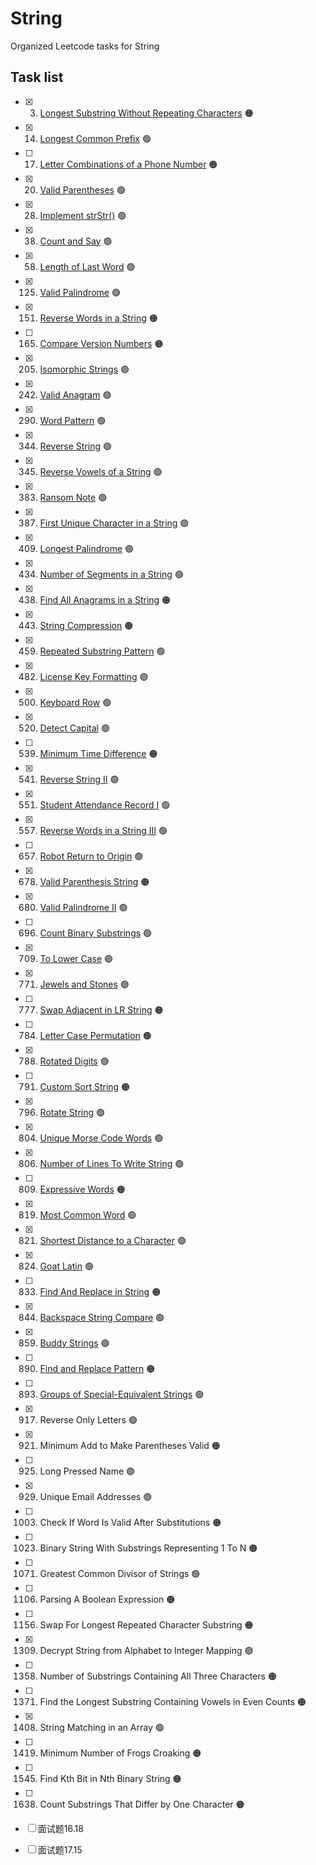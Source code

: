 # String
Organized Leetcode tasks for String

## Task list

- [x] 3. [Longest Substring Without Repeating Characters](https://leetcode.com/problems/longest-substring-without-repeating-characters/description/) :orange_circle:
- [x] 14. [Longest Common Prefix](https://leetcode.com/problems/longest-common-prefix/description/) :green_circle:
- [ ] 17. [Letter Combinations of a Phone Number](https://leetcode.com/problems/letter-combinations-of-a-phone-number/) :orange_circle:
- [x] 20. [Valid Parentheses](https://leetcode.com/problems/valid-parentheses/description/) :green_circle:
- [x] 28. [Implement strStr()](https://leetcode.com/problems/implement-strstr/description/) :green_circle:
- [x] 38. [Count and Say](https://leetcode.com/problems/count-and-say/description/) :green_circle:
- [x] 58. [Length of Last Word](https://leetcode.com/problems/length-of-last-word/) :green_circle:
- [x] 125. [Valid Palindrome](https://leetcode.com/problems/valid-palindrome/) :green_circle:
- [x] 151. [Reverse Words in a String](https://leetcode.com/problems/reverse-words-in-a-string/) :orange_circle:
- [ ] 165. [Compare Version Numbers](https://leetcode.com/problems/compare-version-numbers/) :orange_circle:
- [x] 205. [Isomorphic Strings](https://leetcode.com/problems/isomorphic-strings/) :green_circle:
- [x] 242. [Valid Anagram](https://leetcode.com/problems/valid-anagram/) :green_circle:
- [x] 290. [Word Pattern](https://leetcode.com/problems/word-pattern/) :green_circle:
- [x] 344. [Reverse String](https://leetcode.com/problems/reverse-string/) :green_circle:
- [x] 345. [Reverse Vowels of a String](https://leetcode.com/problems/reverse-vowels-of-a-string) :green_circle:
- [x] 383. [Ransom Note](https://leetcode.com/problems/ransom-note/) :green_circle:
- [x] 387. [First Unique Character in a String](https://leetcode.com/problems/first-unique-character-in-a-string/) :green_circle:
- [x] 409. [Longest Palindrome](https://leetcode.com/problems/longest-palindrome/) :green_circle:
- [x] 434. [Number of Segments in a String](https://leetcode.com/problems/number-of-segments-in-a-string/) :green_circle:
- [x] 438. [Find All Anagrams in a String](https://leetcode.com/problems/find-all-anagrams-in-a-string/) :orange_circle:
- [x] 443. [String Compression](https://leetcode.com/problems/string-compression/) :orange_circle: 
- [x] 459. [Repeated Substring Pattern](https://leetcode.com/problems/repeated-substring-pattern/) :green_circle:
- [x] 482. [License Key Formatting](https://leetcode.com/problems/license-key-formatting/) :green_circle:
- [x] 500. [Keyboard Row](https://leetcode.com/problems/keyboard-row/) :green_circle:
- [x] 520. [Detect Capital](https://leetcode.com/problems/detect-capital/) :green_circle:
- [ ] 539. [Minimum Time Difference](https://leetcode.com/problems/minimum-time-difference/) :orange_circle:
- [x] 541. [Reverse String II](https://leetcode.com/problems/reverse-string-ii) :green_circle:
- [x] 551. [Student Attendance Record I](https://leetcode.com/problems/student-attendance-record-i/) :green_circle:
- [x] 557. [Reverse Words in a String III](https://leetcode.com/problems/reverse-words-in-a-string-iii/) :green_circle:
- [ ] 657. [Robot Return to Origin](https://leetcode.com/problems/robot-return-to-origin/) :green_circle:
- [x] 678. [Valid Parenthesis String](https://leetcode.com/problems/valid-parenthesis-string/) :orange_circle:
- [x] 680. [Valid Palindrome II](https://leetcode.com/problems/valid-palindrome-ii/) :green_circle:
- [ ] 696. [Count Binary Substrings](https://leetcode.com/problems/count-binary-substrings/) :green_circle:
- [x] 709. [To Lower Case](https://leetcode.com/problems/to-lower-case/) :green_circle:
- [x] 771. [Jewels and Stones](https://leetcode.com/problems/jewels-and-stones/) :green_circle:
- [ ] 777. [Swap Adjacent in LR String](https://leetcode.com/problems/swap-adjacent-in-lr-string/) :orange_circle:
- [ ] 784. [Letter Case Permutation](https://leetcode.com/problems/letter-case-permutation/) :orange_circle:
- [x] 788. [Rotated Digits](https://leetcode.com/problems/rotated-digits/) :green_circle:
- [ ] 791. [Custom Sort String](https://leetcode.com/problems/custom-sort-string/) :orange_circle:
- [x] 796. [Rotate String](https://leetcode.com/problems/rotate-string/) :green_circle:
- [x] 804. [Unique Morse Code Words](https://leetcode.com/problems/unique-morse-code-words/) :green_circle:
- [x] 806. [Number of Lines To Write String](https://leetcode.com/problems/number-of-lines-to-write-string/) :green_circle:
- [ ] 809. [Expressive Words](https://leetcode.com/problems/expressive-words/) :orange_circle:
- [x] 819. [Most Common Word](https://leetcode.com/problems/most-common-word/) :green_circle:
- [x] 821. [Shortest Distance to a Character](https://leetcode.com/problems/shortest-distance-to-a-character/) :green_circle:
- [x] 824. [Goat Latin](https://leetcode.com/problems/goat-latin/) :green_circle:
- [ ] 833. [Find And Replace in String](https://leetcode.com/problems/find-and-replace-in-string/) :orange_circle:
- [x] 844. [Backspace String Compare](https://leetcode.com/problems/backspace-string-compare/) :green_circle:
- [x] 859. [Buddy Strings](https://leetcode.com/problems/buddy-strings/) :green_circle:
- [ ] 890. [Find and Replace Pattern](https://leetcode.com/problems/find-and-replace-pattern/) :orange_circle:
- [ ] 893. [Groups of Special-Equivalent Strings](https://leetcode.com/problems/groups-of-special-equivalent-strings/) :green_circle:
- [x] 917. Reverse Only Letters :green_circle:
- [x] 921. Minimum Add to Make Parentheses Valid :orange_circle:
- [ ] 925. Long Pressed Name :green_circle:
- [x] 929. Unique Email Addresses :green_circle:
- [ ] 1003. Check If Word Is Valid After Substitutions :orange_circle:
- [ ] 1023. Binary String With Substrings Representing 1 To N :orange_circle:
- [ ] 1071. Greatest Common Divisor of Strings :green_circle:
- [ ] 1106. Parsing A Boolean Expression :orange_circle:
- [ ] 1156. Swap For Longest Repeated Character Substring :orange_circle:
- [x] 1309. Decrypt String from Alphabet to Integer Mapping :green_circle:
- [ ] 1358. Number of Substrings Containing All Three Characters :orange_circle:
- [ ] 1371. Find the Longest Substring Containing Vowels in Even Counts :orange_circle:
- [x] 1408. String Matching in an Array :green_circle:
- [ ] 1419. Minimum Number of Frogs Croaking :orange_circle:
- [ ] 1545. Find Kth Bit in Nth Binary String :orange_circle:
- [ ] 1638. Count Substrings That Differ by One Character :orange_circle:
- [ ] 面试题16.18
- [ ] 面试题17.15



